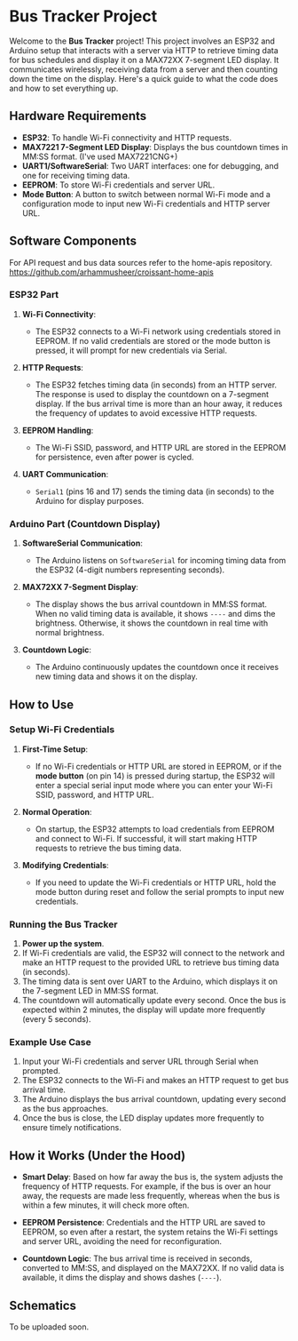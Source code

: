 # Bus Tracker Project

Welcome to the **Bus Tracker** project! This project involves an ESP32 and Arduino setup that interacts with a server via HTTP to retrieve timing data for bus schedules and display it on a MAX72XX 7-segment LED display. It communicates wirelessly, receiving data from a server and then counting down the time on the display. Here's a quick guide to what the code does and how to set everything up.

## Hardware Requirements
- **ESP32**: To handle Wi-Fi connectivity and HTTP requests.
- **MAX7221 7-Segment LED Display**: Displays the bus countdown times in MM:SS format. (I've used MAX7221CNG+)
- **UART1/SoftwareSerial**: Two UART interfaces: one for debugging, and one for receiving timing data.
- **EEPROM**: To store Wi-Fi credentials and server URL.
- **Mode Button**: A button to switch between normal Wi-Fi mode and a configuration mode to input new Wi-Fi credentials and HTTP server URL.

## Software Components
For API request and bus data sources refer to the home-apis repository. https://github.com/arhammusheer/croissant-home-apis

### ESP32 Part
1. **Wi-Fi Connectivity**: 
   - The ESP32 connects to a Wi-Fi network using credentials stored in EEPROM. If no valid credentials are stored or the mode button is pressed, it will prompt for new credentials via Serial.
   
2. **HTTP Requests**:
   - The ESP32 fetches timing data (in seconds) from an HTTP server. The response is used to display the countdown on a 7-segment display. If the bus arrival time is more than an hour away, it reduces the frequency of updates to avoid excessive HTTP requests.

3. **EEPROM Handling**:
   - The Wi-Fi SSID, password, and HTTP URL are stored in the EEPROM for persistence, even after power is cycled.

4. **UART Communication**:
   - `Serial1` (pins 16 and 17) sends the timing data (in seconds) to the Arduino for display purposes.

### Arduino Part (Countdown Display)
1. **SoftwareSerial Communication**:
   - The Arduino listens on `SoftwareSerial` for incoming timing data from the ESP32 (4-digit numbers representing seconds).

2. **MAX72XX 7-Segment Display**:
   - The display shows the bus arrival countdown in MM:SS format. When no valid timing data is available, it shows `----` and dims the brightness. Otherwise, it shows the countdown in real time with normal brightness.

3. **Countdown Logic**:
   - The Arduino continuously updates the countdown once it receives new timing data and shows it on the display.

## How to Use

### Setup Wi-Fi Credentials
1. **First-Time Setup**: 
   - If no Wi-Fi credentials or HTTP URL are stored in EEPROM, or if the **mode button** (on pin 14) is pressed during startup, the ESP32 will enter a special serial input mode where you can enter your Wi-Fi SSID, password, and HTTP URL.
   
2. **Normal Operation**:
   - On startup, the ESP32 attempts to load credentials from EEPROM and connect to Wi-Fi. If successful, it will start making HTTP requests to retrieve the bus timing data.
   
3. **Modifying Credentials**:
   - If you need to update the Wi-Fi credentials or HTTP URL, hold the mode button during reset and follow the serial prompts to input new credentials.

### Running the Bus Tracker
1. **Power up the system**.
2. If Wi-Fi credentials are valid, the ESP32 will connect to the network and make an HTTP request to the provided URL to retrieve bus timing data (in seconds).
3. The timing data is sent over UART to the Arduino, which displays it on the 7-segment LED in MM:SS format.
4. The countdown will automatically update every second. Once the bus is expected within 2 minutes, the display will update more frequently (every 5 seconds).

### Example Use Case
1. Input your Wi-Fi credentials and server URL through Serial when prompted.
2. The ESP32 connects to the Wi-Fi and makes an HTTP request to get bus arrival time.
3. The Arduino displays the bus arrival countdown, updating every second as the bus approaches.
4. Once the bus is close, the LED display updates more frequently to ensure timely notifications.

## How it Works (Under the Hood)

- **Smart Delay**: Based on how far away the bus is, the system adjusts the frequency of HTTP requests. For example, if the bus is over an hour away, the requests are made less frequently, whereas when the bus is within a few minutes, it will check more often.
  
- **EEPROM Persistence**: Credentials and the HTTP URL are saved to EEPROM, so even after a restart, the system retains the Wi-Fi settings and server URL, avoiding the need for reconfiguration.

- **Countdown Logic**: The bus arrival time is received in seconds, converted to MM:SS, and displayed on the MAX72XX. If no valid data is available, it dims the display and shows dashes (`----`).

## Schematics

To be uploaded soon.